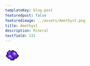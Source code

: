 ```yaml
---
templateKey: blog-post
featuredpost: false
featuredimage: ../assets/Amethyst.png
title: Amethyst
description: Mineral
testfield: 132
---
```

![Amethyst](../assets/Amethyst.png)